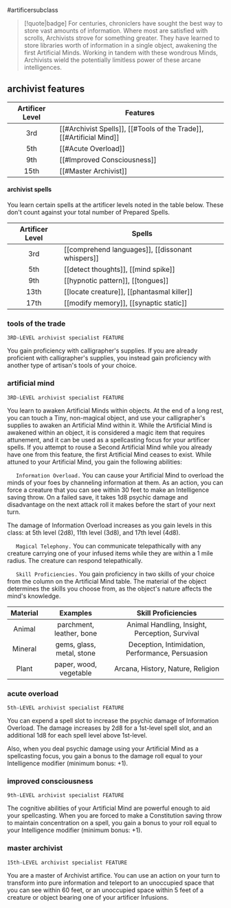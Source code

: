 #artificersubclass

> [!quote|badge] 
> For centuries, chroniclers have sought the best way to store vast amounts of information. Where most are satisfied with scrolls, Archivists strove for something greater. They have learned to store libraries worth of information in a single object, awakening the first Artificial Minds. Working in tandem with these wondrous Minds, Archivists wield the potentially limitless power of these arcane intelligences.
## archivist features
| **Artificer Level** | **Features**                                                         |
| :-----------------: | -------------------------------------------------------------------- |
|         3rd         | [[#Archivist Spells]], [[#Tools of the Trade]], [[#Artificial Mind]] |
|         5th         | [[#Acute Overload]]                                                  |
|         9th         | [[#Improved Consciousness]]                                          |
|        15th         | [[#Master Archivist]]                                                |
#### archivist spells
You learn certain spells at the artificer levels noted in the table below. These don't count against your total number of Prepared Spells.

| **Artificer Level** | **Spells**                                       |
| :-----------------: | ------------------------------------------------ |
|         3rd         | [[comprehend languages]], [[dissonant whispers]] |
|         5th         | [[detect thoughts]], [[mind spike]]              |
|         9th         | [[hypnotic pattern]], [[tongues]]                |
|        13th         | [[locate creature]], [[phantasmal killer]]       |
|        17th         | [[modify memory]], [[synaptic static]]           |
### tools of the trade
`3RD-LEVEL archivist specialist FEATURE`

You gain proficiency with calligrapher's supplies. If you are already proficient with calligrapher's supplies, you instead gain proficiency with another type of artisan's tools of your choice.
### artificial mind
`3RD-LEVEL archivist specialist FEATURE`

You learn to awaken Artificial Minds within objects. At the end of a long rest, you can touch a Tiny, non-magical object, and use your calligrapher's supplies to awaken an Artificial Mind within it. While the Artificial Mind is awakened within an object, it is considered a magic item that requires attunement, and it can be used as a spellcasting focus for your artificer spells. If you attempt to rouse a Second Artificial Mind while you already have one from this feature, the first Artificial Mind ceases to exist. While attuned to your Artificial Mind, you gain the following abilities:

$\quad$ `Information Overload.` You can cause your Artificial Mind to overload the minds of your foes by channeling information at them. As an action, you can force a creature that you can see within 30 feet to make an Intelligence saving throw. On a failed save, it takes 1d8 psychic damage and disadvantage on the next attack roll it makes before the start of your next turn.

The damage of Information Overload increases as you gain levels in this class: at 5th level (2d8), 11th level (3d8), and 17th level (4d8).

$\quad$ `Magical Telephony.` You can communicate telepathically with any creature carrying one of your infused items while they are within a 1 mile radius. The creature can respond telepathically.

$\quad$ `Skill Proficiencies.` You gain proficiency in two skills of your choice from the column on the Artificial Mind table. The material of the object determines the skills you choose from, as the object's nature affects the mind's knowledge.

| **Material** |       **Examples**        |             **Skill Proficiencies**              |
| :----------: | :-----------------------: | :----------------------------------------------: |
|    Animal    | parchment, leather, bone  |  Animal Handling, Insight, Perception, Survival  |
|   Mineral    | gems, glass, metal, stone | Deception, Intimidation, Performance, Persuasion |
|    Plant     |  paper, wood, vegetable   |        Arcana, History, Nature, Religion         |
### acute overload
`5th-LEVEL archivist specialist FEATURE`

You can expend a spell slot to increase the psychic damage of Information Overload. The damage increases by 2d8 for a 1st-level spell slot, and an additional 1d8 for each spell level above 1st-level.

Also, when you deal psychic damage using your Artificial Mind as a spellcasting focus, you gain a bonus to the damage roll equal to your Intelligence modifier (minimum bonus: +1).
### improved consciousness
`9th-LEVEL archivist specialist FEATURE`

The cognitive abilities of your Artificial Mind are powerful enough to aid your spellcasting. When you are forced to make a Constitution saving throw to maintain concentration on a spell, you gain a bonus to your roll equal to your Intelligence modifier (minimum bonus: +1).
### master archivist
`15th-LEVEL archivist specialist FEATURE`

You are a master of Archivist artifice. You can use an action on your turn to transform into pure information and teleport to an unoccupied space that you can see within 60 feet, or an unoccupied space within 5 feet of a creature or object bearing one of your artificer Infusions.